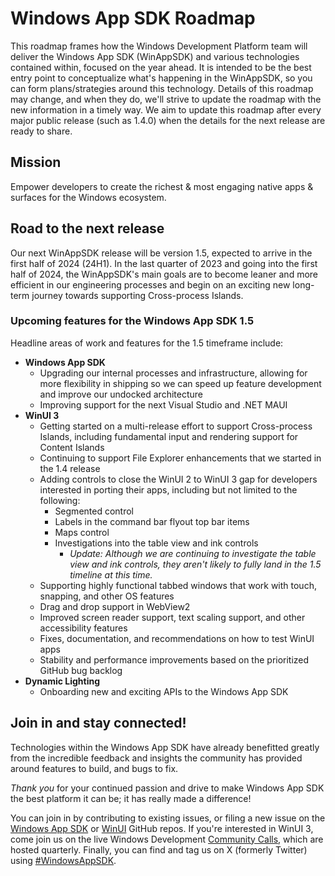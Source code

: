 # Windows App SDK Roadmap
This roadmap frames how the Windows Development Platform team will deliver the Windows App SDK (WinAppSDK) and various technologies contained within, focused on the year ahead. It is intended to be the best entry point to conceptualize what's happening in the WinAppSDK, so you can form plans/strategies around this technology.
Details of this roadmap may change, and when they do, we'll strive to update the roadmap with the new information in a timely way. We aim to update this roadmap after every major public release (such as 1.4.0) when the details for the next release are ready to share.

## Mission

Empower developers to create the richest & most engaging native apps & surfaces for the Windows ecosystem.

## Road to the next release

Our next WinAppSDK release will be version 1.5, expected to arrive in the first half of 2024 (24H1). 
In the last quarter of 2023 and going into the first half of 2024, the WinAppSDK's main goals are to become leaner and more efficient in our engineering processes and begin on an exciting new long-term journey towards supporting Cross-process Islands.

### Upcoming features for the Windows App SDK 1.5

Headline areas of work and features for the 1.5 timeframe include:

- **Windows App SDK** 
  - Upgrading our internal processes and infrastructure, allowing for more flexibility in shipping so we can speed up feature development and improve our undocked architecture
  - Improving support for the next Visual Studio and .NET MAUI
- **WinUI 3**
  - Getting started on a multi-release effort to support Cross-process Islands, including fundamental input and rendering support for Content Islands
  - Continuing to support File Explorer enhancements that we started in the 1.4 release
  - Adding controls to close the WinUI 2 to WinUI 3 gap for developers interested in porting their apps, including but not limited to the following:
    - Segmented control
    - Labels in the command bar flyout top bar items
    - Maps control
    - Investigations into the table view and ink controls
      - *Update: Although we are continuing to investigate the table view and ink controls, they aren't likely to fully land in the 1.5 timeline at this time.*
  - Supporting highly functional tabbed windows that work with touch, snapping, and other OS features
  - Drag and drop support in WebView2
  - Improved screen reader support, text scaling support, and other accessibility features
  - Fixes, documentation, and recommendations on how to test WinUI apps
  - Stability and performance improvements based on the prioritized GitHub bug backlog
- **Dynamic Lighting**
  - Onboarding new and exciting APIs to the Windows App SDK

## Join in and stay connected!

Technologies within the Windows App SDK have already benefitted greatly from the incredible feedback and insights the community has provided around features to build, and bugs to fix. 

*Thank you* for your continued passion and drive to make Windows App SDK the best platform it can be; it has really made a difference!

You can join in by contributing to existing issues, or filing a new issue on the [Windows App SDK](https://github.com/microsoft/WindowsAppSDK) or [WinUI](https://github.com/microsoft/microsoft-ui-xaml) GitHub repos. If you're interested in WinUI 3, come join us on the live Windows Development [Community Calls](https://www.youtube.com/playlist?list=PLI_J2v67C23ZqsolUDaHoFkF1GKvGrttB), which are hosted quarterly. Finally, you can find and tag us on X (formerly Twitter) using [#WindowsAppSDK](https://twitter.com/search?q=%23WindowsAppSDK).